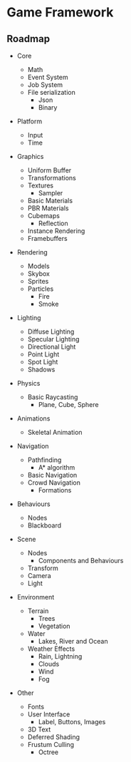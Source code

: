 # Game Framework

## Roadmap

- Core
    - Math
    - Event System
    - Job   System
    - File serialization
        - Json
        - Binary

- Platform
    - Input
    - Time

- Graphics
    - Uniform Buffer
    - Transformations
    - Textures
        - Sampler
    - Basic Materials
    - PBR   Materials
    - Cubemaps
        - Reflection
    - Instance Rendering
    - Framebuffers

- Rendering
    - Models
    - Skybox
    - Sprites
    - Particles
        - Fire
        - Smoke

- Lighting
    - Diffuse  Lighting
    - Specular Lighting
    - Directional Light
    - Point Light
    - Spot  Light
    - Shadows

- Physics
    - Basic Raycasting
        - Plane, Cube, Sphere

- Animations
    - Skeletal Animation

- Navigation
    - Pathfinding
        - A* algorithm
    - Basic Navigation
    - Crowd Navigation
        - Formations

- Behaviours
    - Nodes
    - Blackboard

- Scene
    - Nodes
        - Components and Behaviours
    - Transform
    - Camera
    - Light

- Environment
    - Terrain
        - Trees
        - Vegetation
    - Water
        - Lakes, River and Ocean
    - Weather Effects
        - Rain, Lightning
        - Clouds
        - Wind
        - Fog

- Other
    - Fonts
    - User Interface
        - Label, Buttons, Images
    - 3D Text
    - Deferred Shading
    - Frustum  Culling
        - Octree